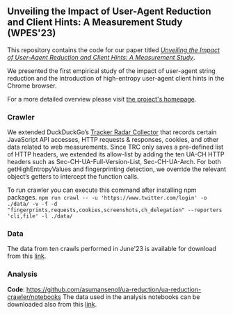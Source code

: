 ## Unveiling the Impact of User-Agent Reduction and Client Hints: A Measurement Study (WPES'23)

This repository contains the code for our paper titled [_Unveiling the Impact of User-Agent Reduction and Client Hints: A Measurement Study_](https://homes.esat.kuleuven.be/~asenol/ua-reduction/user_agent_reduction_wpes_23.pdf).

We presented the first empirical study of the impact of user-agent string reduction and the introduction of high-entropy user-agent client hints in the Chrome browser.

For a more detailed overview please visit [the project's homepage](https://homes.esat.kuleuven.be/~asenol/ua-reduction).

### Crawler
We extended DuckDuckGo’s [Tracker Radar Collector](https://github.com/duckduckgo/tracker-radar-collector) that records certain
JavaScript API accesses, HTTP requests & responses, cookies, and other data related to web measurements. Since TRC only saves a pre-defined list of HTTP headers, we extended its allow-list by adding the ten UA-CH HTTP headers such as Sec-CH-UA-Full-Version-List, Sec-CH-UA-Arch. For both getHighEntropyValues and fingerprinting detection, we override
the relevant object’s getters to intercept the function calls.

To run crawler you can execute this command after installing npm packages.
```npm run crawl -- -u 'https://www.twitter.com/login' -o ./data/ -v -f -d "fingerprints,requests,cookies,screenshots,ch_delegation" --reporters 'cli,file' -l ./data/```

### Data
The data from ten crawls performed in June'23 is available for download from this [link](xxxxx).

### Analysis
**Code**: https://github.com/asumansenol/ua-reduction/ua-reduction-crawler/notebooks
The data used in the analysis notebooks can be downloaded also from this [link](xxxxx).
